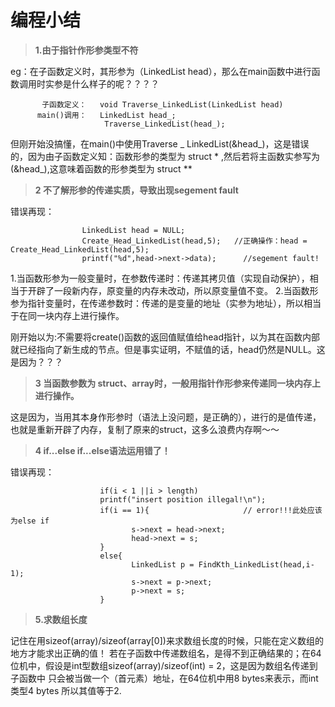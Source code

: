 编程小结
=========
> **1.由于指针作形参类型不符**

eg：在子函数定义时，其形参为（LinkedList head），那么在main函数中进行函数调用时实参是什么样子的呢？？？？

           子函数定义：   void Traverse_LinkedList(LinkedList head)
          main()调用：   LinkedList head_;
                         Traverse_LinkedList(head_);

但刚开始没搞懂，在main()中使用Traverse \_ LinkedList(&head\_)，这是错误的，因为由子函数定义知：函数形参的类型为 struct \* ,然后若将主函数实参写为(&head_),这意味着函数的形参类型为 struct \*\*

> **2 不了解形参的传递实质，导致出现segement fault**

错误再现：

                    LinkedList head = NULL;
                    Create_Head_LinkedList(head,5);   //正确操作：head = Create_Head_LinkedList(head,5); 
                    printf("%d",head->next->data);      //segement fault! 
1.当函数形参为一般变量时，在参数传递时：传递其拷贝值（实现自动保护），相当于开辟了一段新内存，原变量的内存未改动，所以原变量值不变。
2.当函数形参为指针变量时，在传递参数时：传递的是变量的地址（实参为地址），所以相当于在同一块内存上进行操作。

刚开始以为:不需要将create()函数的返回值赋值给head指针，以为其在函数内部就已经指向了新生成的节点。但是事实证明，不赋值的话，head仍然是NULL。这是因为？？？

> **3 当函数参数为 struct、array时，一般用指针作形参来传递同一块内存上进行操作。**

这是因为，当用其本身作形参时（语法上没问题，是正确的），进行的是值传递，也就是重新开辟了内存，复制了原来的struct，这多么浪费内存啊～～

> **4 if...else if...else语法运用错了！**

错误再现：

                        if(i < 1 ||i > length)
		                printf("insert position illegal!\n");
	                    if(i == 1){                     // error!!!此处应该为else if
		                       s->next = head->next;
		                       head->next = s;
	                    }
	                    else{
							   LinkedList p = FindKth_LinkedList(head,i-1);
		                       s->next = p->next;
		                       p->next = s;
	                    }

> **5.求数组长度**

记住在用sizeof(array)/sizeof(array[0])来求数组长度的时候，只能在定义数组的地方才能求出正确的值！
若在子函数中传递数组名，是得不到正确结果的；在64位机中，假设是int型数组sizeof(array)/sizeof(int) = 2，这是因为数组名传递到子函数中 只会被当做一个（首元素）地址，在64位机中用8 bytes来表示，而int类型4 bytes 所以其值等于2.